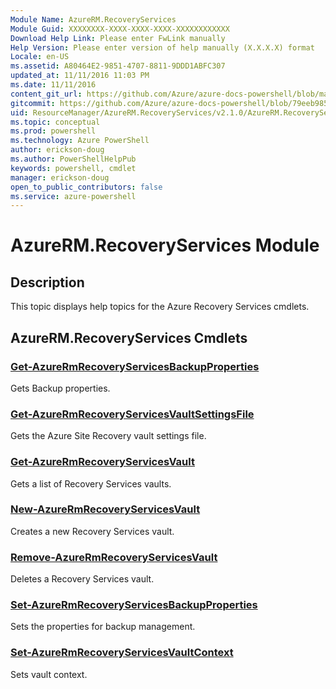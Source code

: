 ```yaml
---
Module Name: AzureRM.RecoveryServices
Module Guid: XXXXXXXX-XXXX-XXXX-XXXX-XXXXXXXXXXXX
Download Help Link: Please enter FwLink manually
Help Version: Please enter version of help manually (X.X.X.X) format
Locale: en-US
ms.assetid: A80464E2-9851-4707-8811-9DDD1ABFC307
updated_at: 11/11/2016 11:03 PM
ms.date: 11/11/2016
content_git_url: https://github.com/Azure/azure-docs-powershell/blob/master/azureps-cmdlets-docs/ResourceManager/AzureRM.RecoveryServices/v2.1.0/AzureRM.RecoveryServices.md
gitcommit: https://github.com/Azure/azure-docs-powershell/blob/79eeb985ea480979357fb4695832a0c3d29a48bf/azureps-cmdlets-docs/ResourceManager/AzureRM.RecoveryServices/v2.1.0/AzureRM.RecoveryServices.md
uid: ResourceManager/AzureRM.RecoveryServices/v2.1.0/AzureRM.RecoveryServices.md
ms.topic: conceptual
ms.prod: powershell
ms.technology: Azure PowerShell
author: erickson-doug
ms.author: PowerShellHelpPub
keywords: powershell, cmdlet
manager: erickson-doug
open_to_public_contributors: false
ms.service: azure-powershell
---
```


# AzureRM.RecoveryServices Module
## Description
This topic displays help topics for the Azure Recovery Services cmdlets.

## AzureRM.RecoveryServices Cmdlets
### [Get-AzureRmRecoveryServicesBackupProperties](./Get-AzureRmRecoveryServicesBackupProperties.md)
Gets Backup properties.


### [Get-AzureRmRecoveryServicesVaultSettingsFile](./Get-AzureRmRecoveryServicesVaultSettingsFile.md)
Gets the Azure Site Recovery vault settings file.


### [Get-AzureRmRecoveryServicesVault](./Get-AzureRmRecoveryServicesVault.md)
Gets a list of Recovery Services vaults.


### [New-AzureRmRecoveryServicesVault](./New-AzureRmRecoveryServicesVault.md)
Creates a new Recovery Services vault.


### [Remove-AzureRmRecoveryServicesVault](./Remove-AzureRmRecoveryServicesVault.md)
Deletes a Recovery Services vault.


### [Set-AzureRmRecoveryServicesBackupProperties](./Set-AzureRmRecoveryServicesBackupProperties.md)
Sets the properties for backup management.


### [Set-AzureRmRecoveryServicesVaultContext](./Set-AzureRmRecoveryServicesVaultContext.md)
Sets vault context.



